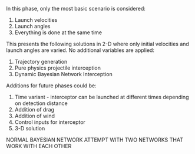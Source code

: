In this phase, only the most basic scenario is considered:
1) Launch velocities
2) Launch angles
3) Everything is done at the same time


This presents the following solutions in 2-D where only initial velocities and launch angles are varied. No additional variables are applied:
1) Trajectory generation
2) Pure physics projectile interception
3) Dynamic Bayesian Network Interception 


Additions for future phases could be:
1) Time variant - interceptor can be launched at different times depending on detection distance
2) Addition of drag
3) Addition of wind 
4) Control inputs for interceptor
5) 3-D solution



NORMAL BAYESIAN NETWORK ATTEMPT WITH TWO NETWORKS THAT WORK WITH EACH OTHER